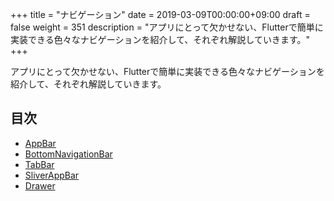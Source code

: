 +++
title = "ナビゲーション"
date = 2019-03-09T00:00:00+09:00
draft = false
weight = 351
description = "アプリにとって欠かせない、Flutterで簡単に実装できる色々なナビゲーションを紹介して、それぞれ解説していきます。"
+++

アプリにとって欠かせない、Flutterで簡単に実装できる色々なナビゲーションを紹介して、それぞれ解説していきます。

## 目次

- [AppBar](appbar)
- [BottomNavigationBar](bottomnavigationbar)
- [TabBar](tabbar)
- [SliverAppBar](sliverappbar)
- [Drawer](drawer)
